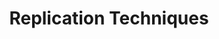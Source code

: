 ---
title: 'Replication Techniques'
weight: 9
references:
    links:
        - https://medium.com/@eremeykin/how-to-setup-single-primary-postgresql-replication-with-docker-compose-98c48f233bbf
--- 